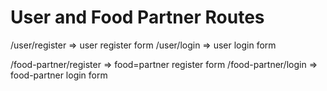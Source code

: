 # User and Food Partner Routes

/user/register => user register form
/user/login => user login form

/food-partner/register => food=partner register form
/food-partner/login => food-partner login form